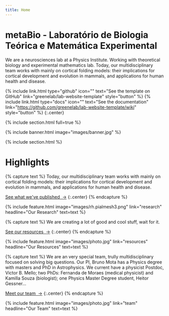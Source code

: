 ```yaml
---
title: Home
---
```


# metaBio - Laboratório de Biologia Teórica e Matemática Experimental

We are a neurosciences lab at a Physics Institute. Working with theoretical biology and experimental mathematics lab.
Today, our multidisciplinary team works with mainly on cortical folding models: their implications for cortical development and evolution in mammals, and applications for human health and disease.
  
{%
  include link.html
  type="github"
  icon=""
  text="See the template on GitHub"
  link="greenelab/lab-website-template"
  style="button"
%}
{%
  include link.html
  type="docs"
  icon=""
  text="See the documentation"
  link="https://github.com/greenelab/lab-website-template/wiki"
  style="button"
%}
{:.center}

{% include section.html full=true %}

{% include banner.html image="images/banner.jpg" %}

{% include section.html %}

# Highlights

{% capture text %}
Today, our multidisciplinary team works with mainly on cortical folding models: their implications for cortical development and evolution in mammals, and applications for human health and disease.

[See what we've published &nbsp;→](research)
{:.center}
{% endcapture %}

{%
  include feature.html
  image="images/rh.pialmesh3.png"
  link="research"
  headline="Our Research"
  text=text
%}

{% capture text %}
We are creating a lot of good and cool stuff, wait for it.

[See our resources &nbsp;→](resources)
{:.center}
{% endcapture %}

{%
  include feature.html
  image="images/photo.jpg"
  link="resources"
  headline="Our Resources"
  text=text
%}

{% capture text %}
We are an very special team, trully multidisciplinary focused on solving big questions. Our PI, Bruno Mota has a Physics degree with masters and PhD in Astrophysics. We current have a physicist Postdoc, Victor B. Mello; two PhDs: Fernanda de Moraes (medical physicist) and Kamilla Souza (biologist); one Physics Master Degree student, Heitor Gessner...

[Meet our team &nbsp;→](team)
{:.center}
{% endcapture %}

{%
  include feature.html
  image="images/photo.jpg"
  link="team"
  headline="Our Team"
  text=text
%}
